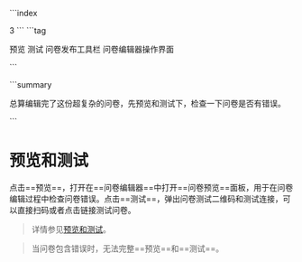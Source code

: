 \```index

3
\```
\```tag

预览 测试 问卷发布工具栏 问卷编辑器操作界面

\```

\```summary

总算编辑完了这份超复杂的问卷，先预览和测试下，检查一下问卷是否有错误。

\```

# 预览和测试

点击==预览==，打开在==问卷编辑器==中打开==问卷预览==面板，用于在问卷编辑过程中检查问卷错误。点击==测试==，弹出问卷测试二维码和测试连接，可以直接扫码或者点击链接测试问卷。

> 详情参见[预览和测试](../../06preview/concept.md)。

> 当问卷包含错误时，无法完整==预览==和==测试==。
